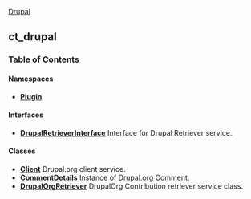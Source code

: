 
[Drupal](../namespaces/drupal.md)

## ct_drupal



### Table of Contents


#### Namespaces
- **[Plugin](../namespaces/drupal-ct-drupal-plugin.md)**

#### Interfaces
- **[DrupalRetrieverInterface](../classes/Drupal-ct-drupal-DrupalRetrieverInterface.md)**
  Interface for Drupal Retriever service.

#### Classes
- **[Client](../classes/Drupal-ct-drupal-Client.md)**
  Drupal.org client service.
- **[CommentDetails](../classes/Drupal-ct-drupal-CommentDetails.md)**
  Instance of Drupal.org Comment.
- **[DrupalOrgRetriever](../classes/Drupal-ct-drupal-DrupalOrgRetriever.md)**
  DrupalOrg Contribution retriever service class.













